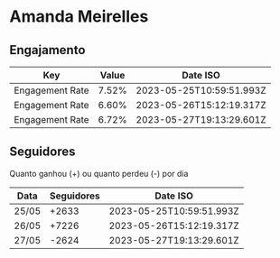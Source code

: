 # Amanda Meirelles

## Engajamento

| Key             | Value | Date ISO                 |
| --------------- | ----- | ------------------------ |
| Engagement Rate | 7.52% | 2023-05-25T10:59:51.993Z |
| Engagement Rate | 6.60% | 2023-05-26T15:12:19.317Z |
| Engagement Rate | 6.72% | 2023-05-27T19:13:29.601Z |

## Seguidores

Quanto ganhou (+) ou quanto perdeu (-) por dia

| Data  | Seguidores | Date ISO                 |
| ----- | ---------- | ------------------------ |
| 25/05 | +2633      | 2023-05-25T10:59:51.993Z |
| 26/05 | +7226      | 2023-05-26T15:12:19.317Z |
| 27/05 | -2624      | 2023-05-27T19:13:29.601Z |